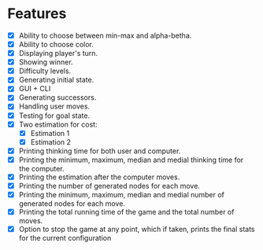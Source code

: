 # Features
- [x] Ability to choose between min-max and alpha-betha.
- [x] Ability to choose color.
- [x] Displaying player's turn.
- [x] Showing winner.
- [x] Difficulty levels.
- [x] Generating initial state.
- [x] GUI + CLI
- [x] Generating successors.
- [x] Handling user moves.
- [x] Testing for goal state.
- [x] Two estimation for cost:
  - [x] Estimation 1
  - [x] Estimation 2
- [x] Printing thinking time for both user and computer.
- [x] Printing the minimum, maximum, median and medial thinking time for the computer.
- [x] Printing the estimation after the computer moves.
- [x] Printing the number of generated nodes for each move.
- [x] Printing the minimum, maximum, median and medial number of generated nodes for each move.
- [x] Printing the total running time of the game and the total number of moves.
- [x] Option to stop the game at any point, which if taken, prints the final stats for the current configuration
